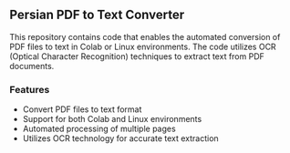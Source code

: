 ## Persian PDF to Text Converter

This repository contains code that enables the automated conversion of PDF files to text in Colab or Linux environments. The code utilizes OCR (Optical Character Recognition) techniques to extract text from PDF documents.

### Features

- Convert PDF files to text format
- Support for both Colab and Linux environments
- Automated processing of multiple pages
- Utilizes OCR technology for accurate text extraction
